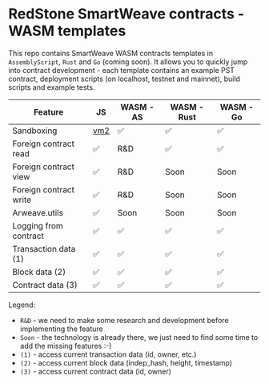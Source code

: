 # RedStone SmartWeave contracts - WASM templates

This repo contains SmartWeave WASM contracts templates in `AssemblyScript`, `Rust` and `Go` (coming soon).
It allows you to quickly jump into contract development - each template contains an example PST contract,
deployment scripts (on localhost, testnet and mainnet), build scripts and example tests.

| Feature                | JS                                        | WASM - AS | WASM - Rust | WASM - Go |
|------------------------|-------------------------------------------|-----------|-------------|-----------|
| Sandboxing             | [vm2](https://github.com/patriksimek/vm2) | ✅         | ✅           | ✅         |
| Foreign contract read  | ✅                                         | R&D       | ✅           | ✅         | 
| Foreign contract view  | ✅                                         | R&D       | Soon        | Soon      |
| Foreign contract write | ✅                                         | R&D       | Soon        | Soon      |
| Arweave.utils          | ✅                                         | Soon      | Soon        | Soon      |
| Logging from contract  | ✅                                         | ✅         | ✅           | ✅         |
| Transaction data (1)   | ✅                                         | ✅         | ✅           | ✅         |
| Block data (2)         | ✅                                         | ✅         | ✅           | ✅         |
| Contract data (3)      | ✅                                         | ✅         | ✅           | ✅         |

Legend:  
* `R&D` - we need to make some research and development before implementing the feature
* `Soon` - the technology is already there, we just need to find some time to add the missing features :-)
* `(1)` - access current transaction data (id, owner, etc.)
* `(2)` - access current block data (indep_hash, height, timestamp)
* `(3)` - access current contract data (id, owner)